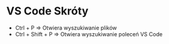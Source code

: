 # VS Code Skróty

- Ctrl + P => Otwiera wyszukiwanie plików
- Ctrl + Shift + P => Otwiera wyszukiwanie poleceń VS Code